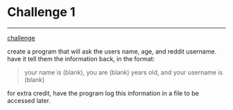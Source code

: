 # Challenge 1
---
[challenge](https://www.reddit.com/r/dailyprogrammer/comments/pih8x/easy_challenge_1/)

create a program that will ask the users name, age, and reddit username. have it tell them the information back, in the format:

> your name is (blank), you are (blank) years old, and your username is (blank)

for extra credit, have the program log this information in a file to be accessed later.
